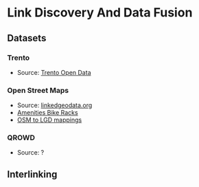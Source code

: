 # Link Discovery And Data Fusion

## Datasets

### Trento

- Source: [Trento Open Data](http://www.comune.trento.it/Aree-tematiche/Cartografia/Download/Rastrelliere-per-biciclette)

### Open Street Maps

- Source: [linkedgeodata.org](http://linkedgeodata.org/About)
- [Amenities Bike Racks](https://wiki.openstreetmap.org/wiki/Tag:amenity%3Dbicycle_parking)
- [OSM to LGD mappings](https://github.com/GeoKnow/LinkedGeoData/blob/develop/linkedgeodata-core/src/main/resources/org/aksw/linkedgeodata/sql/Mappings.sql)

### QROWD

- Source: ?

## Interlinking
